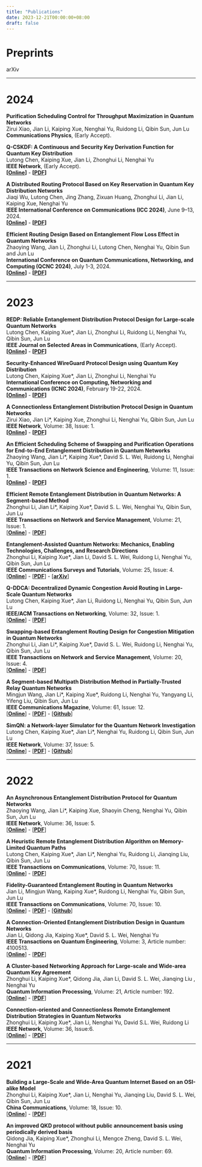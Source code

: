 ```yaml
---
title: "Publications"
date: 2023-12-21T00:00:00+08:00
draft: false
---
```


# Preprints

arXiv

***

# 2024

**Purification Scheduling Control for Throughput Maximization in Quantum Networks**\
Zirui Xiao, Jian Li, Kaiping Xue, Nenghai Yu, Ruidong Li, Qibin Sun, Jun Lu\
**Communications Physics**, (Early Accept).

**Q-CSKDF: A Continuous and Security Key Derivation Function for Quantum Key Distribution**\
Lutong Chen, Kaiping Xue, Jian Li, Zhonghui Li, Nenghai Yu\
**IEEE Network**, (Early Accept).\
**[[Online](https://ieeexplore.ieee.org/abstract/document/10517672)]** - **[[PDF](https://ieeexplore.ieee.org/stamp/stamp.jsp?tp=&arnumber=10517672)]**

**A Distributed Routing Protocol Based on Key Reservation in Quantum Key Distribution Networks**\
Jiaqi Wu, Lutong Chen, Jing Zhang, Zixuan Huang, Zhonghui Li, Jian Li, Kaiping Xue, Nenghai Yu\
**IEEE International Conference on Communications (ICC 2024)**, June 9–13, 2024.\
**[[Online](https://ieeexplore.ieee.org/abstract/document/10622992)]** - **[[PDF](https://ieeexplore.ieee.org/stamp/stamp.jsp?tp=&arnumber=10622992)]**

**Efficient Routing Design Based on Entanglement Flow Loss Effect in Quantum Networks**\
Zhaoying Wang, Jian Li, Zhonghui Li, Lutong Chen, Nenghai Yu, Qibin Sun and Jun Lu\
**International Conference on Quantum Communications, Networking, and Computing (QCNC 2024)**, July 1-3, 2024.\
**[[Online](https://ieeexplore.ieee.org/abstract/document/10628434)]** - **[[PDF](https://ieeexplore.ieee.org/stamp/stamp.jsp?tp=&arnumber=10628434)]**

***

# 2023

**REDP: Reliable Entanglement Distribution Protocol Design for Large-scale Quantum Networks**\
Lutong Chen, Kaiping Xue*, Jian Li, Zhonghui Li, Ruidong Li, Nenghai Yu, Qibin Sun, Jun Lu\
**IEEE Journal on Selected Areas in Communications**, (Early Accept).\
**[[Online](https://ieeexplore.ieee.org/abstract/document/10477626)]** - **[[PDF](https://ieeexplore.ieee.org/stamp/stamp.jsp?tp=&arnumber=10477626)]**

**Security-Enhanced WireGuard Protocol Design using Quantum Key Distribution**\
Lutong Chen, Kaiping Xue*, Jian Li, Zhonghui Li, Nenghai Yu\
**International Conference on Computing, Networking and Communications (ICNC 2024)**, February 19-22, 2024.\
**[[Online](https://ieeexplore.ieee.org/abstract/document/10556292)]** - **[[PDF](https://ieeexplore.ieee.org/stamp/stamp.jsp?tp=&arnumber=10556292)]**

**A Connectionless Entanglement Distribution Protocol Design in Quantum Networks**\
Zirui Xiao, Jian Li*, Kaiping Xue, Zhonghui Li, Nenghai Yu, Qibin Sun, Jun Lu\
**IEEE Network**, Volume: 38, Issue: 1.\
**[[Online](https://ieeexplore.ieee.org/abstract/document/10274626)]** - **[[PDF](https://ieeexplore.ieee.org/stamp/stamp.jsp?tp=&arnumber=10274626)]**

**An Efficient Scheduling Scheme of Swapping and Purification Operations for End-to-End Entanglement Distribution in Quantum Networks**\
Zhaoying Wang, Jian Li*, Kaiping Xue*,  David S. L. Wei, Ruidong Li, Nenghai Yu, Qibin Sun, Jun Lu\
**IEEE Transactions on Network Science and Engineering**, Volume: 11, Issue: 1.\
**[[Online](https://ieeexplore.ieee.org/abstract/document/10194979)]** - **[[PDF](https://ieeexplore.ieee.org/stamp/stamp.jsp?tp=&arnumber=10194979)]**

**Efficient Remote Entanglement Distribution in Quantum Networks: A Segment-based Method**\
Zhonghui Li, Jian Li*, Kaiping Xue*,  David S. L. Wei, Nenghai Yu, Qibin Sun, Jun Lu\
**IEEE Transactions on Network and Service Management**, Volume: 21, Issue: 1.\
[**[Online](https://ieeexplore.ieee.org/abstract/document/10185987)**] - [**[PDF](https://ieeexplore.ieee.org/stamp/stamp.jsp?tp=&arnumber=10185987)**]

**Entanglement-Assisted Quantum Networks: Mechanics, Enabling Technologies, Challenges, and Research Directions**\
Zhonghui Li, Kaiping Xue*, Jian Li, David S. L. Wei, Ruidong Li, Nenghai Yu, Qibin Sun, Jun Lu\
**IEEE Communications Surveys and Tutorials**, Volume: 25, Issue: 4.\
[**[Online](https://ieeexplore.ieee.org/abstract/document/10177948)**] - [**[PDF](https://ieeexplore.ieee.org/stamp/stamp.jsp?tp=&arnumber=10177948)**] - [**[arXiv](https://arxiv.org/pdf/2307.12490.pdf)**]

**Q-DDCA: Decentralized Dynamic Congestion Avoid Routing in Large-Scale Quantum Networks**\
Lutong Chen, Kaiping Xue*, Jian Li, Ruidong Li, Nenghai Yu, Qibin Sun, Jun Lu\
**IEEE/ACM Transactions on Networking**, Volume: 32, Issue: 1.\
[**[Online](https://ieeexplore.ieee.org/abstract/document/10158747)**] - [**[PDF](https://ieeexplore.ieee.org/stamp/stamp.jsp?tp=&arnumber=10158747)**]

**Swapping-based Entanglement Routing Design for Congestion Mitigation in Quantum Networks**\
Zhonghui Li, Jian Li*, Kaiping Xue*,  David S. L. Wei, Ruidong Li, Nenghai Yu, Qibin Sun, Jun Lu\
**IEEE Transactions on Network and Service Management**, Volume: 20, Issue: 4.\
[**[Online](https://ieeexplore.ieee.org/abstract/document/10123997)**] - [**[PDF](https://ieeexplore.ieee.org/stamp/stamp.jsp?tp=&arnumber=10123997)**]

**A Segment-based Multipath Distribution Method in Partially-Trusted Relay Quantum Networks**\
Mingjun Wang, Jian Li*, Kaiping Xue*, Ruidong Li, Nenghai Yu, Yangyang Li, Yifeng Liu, Qibin Sun, Jun Lu\
**IEEE Communications Magazine**, Volume: 61, Issue: 12.\
[**[Online](https://ieeexplore.ieee.org/abstract/document/10061626)**] - [**[PDF](https://ieeexplore.ieee.org/stamp/stamp.jsp?tp=&arnumber=10061626)**] - [**[Github](https://github.com/infonetlijian/FGR)**]

**SimQN: a Network-layer Simulator for the Quantum Network Investigation**\
Lutong Chen, Kaiping Xue*, Jian Li*, Nenghai Yu, Ruidong Li, Qibin Sun, Jun Lu\
**IEEE Network**, Volume: 37, Issue: 5.\
[**[Online](https://ieeexplore.ieee.org/abstract/document/10024900/)**] - [**[PDF](https://ieeexplore.ieee.org/stamp/stamp.jsp?tp=&arnumber=10024900)**] - [**[Github](https://github.com/ertuil/SimQN)**]

***

# 2022

**An Asynchronous Entanglement Distribution Protocol for Quantum Networks**\
Zhaoying Wang, Jian Li*, Kaiping Xue, Shaoyin Cheng, Nenghai Yu, Qibin Sun, Jun Lu\
**IEEE Network**, Volume: 36, Issue: 5.\
[**[Online](https://ieeexplore.ieee.org/abstract/document/9963998)**] - [**[PDF](https://ieeexplore.ieee.org/stamp/stamp.jsp?tp=&arnumber=9963998)**]

**A Heuristic Remote Entanglement Distribution Algorithm on Memory-Limited Quantum Paths**\
Lutong Chen, Kaiping Xue*, Jian Li*, Nenghai Yu, Ruidong Li, Jianqing Liu, Qibin Sun, Jun Lu\
**IEEE Transactions on Communications**, Volume: 70, Issue: 11.\
[**[Online](https://ieeexplore.ieee.org/abstract/document/9885237)**] - [**[PDF](https://ieeexplore.ieee.org/stamp/stamp.jsp?tp=&arnumber=9885237)**]

**Fidelity-Guaranteed Entanglement Routing in Quantum Networks**\
Jian Li, Mingjun Wang, Kaiping Xue*, Ruidong Li, Nenghai Yu, Qibin Sun, Jun Lu\
**IEEE Transactions on Communications**, Volume: 70, Issue: 10.\
[**[Online](https://ieeexplore.ieee.org/abstract/document/9862987)**] - [**[PDF](https://ieeexplore.ieee.org/stamp/stamp.jsp?tp=&arnumber=9862987)**] - [**[Github](https://github.com/infonetlijian/Fidelity-Guaranteed-Entanglement-Routing)**]

**A Connection-Oriented Entanglement Distribution Design in Quantum Networks**\
Jian Li, Qidong Jia, Kaiping Xue*, David S. L. Wei, Nenghai Yu\
**IEEE Transactions on Quantum Engineering**, Volume: 3, Article number: 4100513.\
[**[Online](https://ieeexplore.ieee.org/abstract/document/9779492)**] - [**[PDF](https://ieeexplore.ieee.org/stamp/stamp.jsp?tp=&arnumber=9779492)**]

**A Cluster-based Networking Approach for Large-scale and Wide-area Quantum Key Agreement**\
Zhonghui Li, Kaiping Xue*, Qidong Jia, Jian Li, David S. L. Wei, Jianqing Liu , Nenghai Yu\
**Quantum Information Processing**, Volume: 21, Article number: 192.\
[**[Online](https://link.springer.com/article/10.1007/s11128-022-03528-3)**] - [**[PDF](https://link.springer.com/content/pdf/10.1007/s11128-022-03528-3.pdf?pdf=button)**]

**Connection-oriented and Connectionless Remote Entanglement Distribution Strategies in Quantum Networks**\
Zhonghui Li, Kaiping Xue*, Jian Li, Nenghai Yu, David S.L. Wei, Ruidong Li\
**IEEE Network**, Volume: 36, Issue:6.\
[**[Online](https://ieeexplore.ieee.org/abstract/document/9839638)**] - [**[PDF](https://ieeexplore.ieee.org/stamp/stamp.jsp?tp=&arnumber=9839638)**]

***

# 2021
**Building a Large-Scale and Wide-Area Quantum Internet Based on an OSI-alike Model**\
Zhonghui Li, Kaiping Xue*, Jian Li, Nenghai Yu, Jianqing Liu, David S. L. Wei, Qibin Sun, Jun Lu\
**China Communications**, Volume: 18, Issue: 10.\
[**[Online](https://ieeexplore.ieee.org/abstract/document/9597613)**] - [**[PDF](https://ieeexplore.ieee.org/stamp/stamp.jsp?tp=&arnumber=9597613)**]

**An improved QKD protocol without public announcement basis using periodically derived basis**\
Qidong Jia, Kaiping Xue*, Zhonghui Li, Mengce Zheng, David S. L. Wei, Nenghai Yu\
**Quantum Information Processing**, Volume: 20, Article number: 69.\
[**[Online](https://link.springer.com/article/10.1007/s11128-021-03000-8)**] - [**[PDF](https://link.springer.com/content/pdf/10.1007/s11128-021-03000-8.pdf?pdf=button)**]
